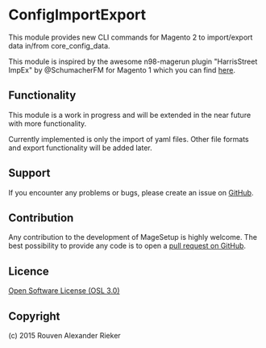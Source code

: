 ConfigImportExport
==================

This module provides new CLI commands for Magento 2 to import/export data in/from core_config_data.

This module is inspired by the awesome n98-magerun plugin "HarrisStreet ImpEx" by @SchumacherFM for Magento 1 which you can find [here](https://github.com/Zookal/HarrisStreet-ImpEx).

Functionality
-------------

This module is a work in progress and will be extended in the near future with more functionality.

Currently implemented is only the import of yaml files. Other file formats and export functionality will be added later.

Support
-------
If you encounter any problems or bugs, please create an issue on [GitHub](https://github.com/semaio/Magento2-ConfigImportExport/issues).

Contribution
------------
Any contribution to the development of MageSetup is highly welcome. The best possibility to provide any code is to open a [pull request on GitHub](https://help.github.com/articles/using-pull-requests).

Licence
-------
[Open Software License (OSL 3.0)](http://opensource.org/licenses/osl-3.0.php)

Copyright
---------
(c) 2015 Rouven Alexander Rieker
